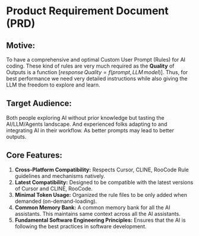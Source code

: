 # Product Requirement Document (PRD)

## Motive:
To have a comprehensive and optimal Custom User Prompt (Rules) for AI coding. These kind of rules are very much required as the **Quality** of Outputs is a function $[response \, Quality = f(prompt, LLM \, model)]$. Thus, for best performance we need very detailed instructions while also giving the LLM the freedom to explore and learn. 

## Target Audience:
Both people exploring AI without prior knowledge but tasting the AI/LLM/Agents landscape. And experienced folks adapting to and integrating AI in their workflow. As better prompts may lead to better outputs.

## Core Features:
1. **Cross-Platform Compatibility:** Respects Cursor, CLINE, RooCode Rule guidelines and mechanisms natively.
2. **Latest Compatibility:** Designed to be compatible with the latest versions of Cursor and CLINE, RooCode.
3. **Minimal Token Usage:** Organized the rule files to be only added when demanded (on-demand-loading).
4. **Common Memory Bank:** A common memory bank for all the AI assistants. This maintains same context across all the AI assistants.
5. **Fundamental Software Engineering Principles:** Ensures that the AI is following the best practices in software development.

